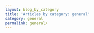 ```yaml
---
layout: blog_by_category
title: 'Articles by category: general'
category: general
permalink: general/
---
```

